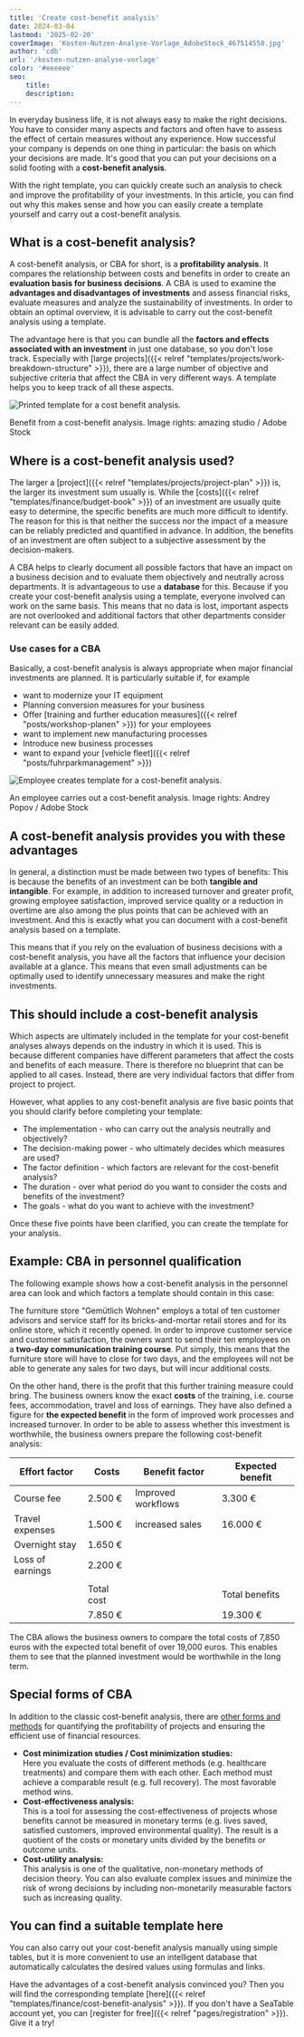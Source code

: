 ```yaml
---
title: 'Create cost-benefit analysis'
date: 2024-03-04
lastmod: '2025-02-20'
coverImage: 'Kosten-Nutzen-Analyse-Vorlage_AdobeStock_467514550.jpg'
author: 'cdb'
url: '/kosten-nutzen-analyse-vorlage'
color: '#eeeeee'
seo:
    title:
    description:
---
```


In everyday business life, it is not always easy to make the right decisions. You have to consider many aspects and factors and often have to assess the effect of certain measures without any experience. How successful your company is depends on one thing in particular: the basis on which your decisions are made. It's good that you can put your decisions on a solid footing with a **cost-benefit analysis**.

With the right template, you can quickly create such an analysis to check and improve the profitability of your investments. In this article, you can find out why this makes sense and how you can easily create a template yourself and carry out a cost-benefit analysis.

## What is a cost-benefit analysis?

A cost-benefit analysis, or CBA for short, is a **profitability analysis**. It compares the relationship between costs and benefits in order to create an **evaluation basis for business decisions**. A CBA is used to examine the **advantages and disadvantages of investments** and assess financial risks, evaluate measures and analyze the sustainability of investments. In order to obtain an optimal overview, it is advisable to carry out the cost-benefit analysis using a template.

The advantage here is that you can bundle all the **factors and effects associated with an investment** in just one database, so you don't lose track. Especially with [large projects]({{< relref "templates/projects/work-breakdown-structure" >}}), there are a large number of objective and subjective criteria that affect the CBA in very different ways. A template helps you to keep track of all these aspects.

![Printed template for a cost benefit analysis.](Kosten-Nutzen-Analyse-Vorlage_AdobeStock_518582008-711x474.jpg)

Benefit from a cost-benefit analysis. Image rights: amazing studio / Adobe Stock

## Where is a cost-benefit analysis used?

The larger a [project]({{< relref "templates/projects/project-plan" >}}) is, the larger its investment sum usually is. While the [costs]({{< relref "templates/finance/budget-book" >}}) of an investment are usually quite easy to determine, the specific benefits are much more difficult to identify. The reason for this is that neither the success nor the impact of a measure can be reliably predicted and quantified in advance. In addition, the benefits of an investment are often subject to a subjective assessment by the decision-makers.

A CBA helps to clearly document all possible factors that have an impact on a business decision and to evaluate them objectively and neutrally across departments. It is advantageous to use a **database** for this. Because if you create your cost-benefit analysis using a template, everyone involved can work on the same basis. This means that no data is lost, important aspects are not overlooked and additional factors that other departments consider relevant can be easily added.

### Use cases for a CBA

Basically, a cost-benefit analysis is always appropriate when major financial investments are planned. It is particularly suitable if, for example

- want to modernize your IT equipment
- Planning conversion measures for your business
- Offer [training and further education measures]({{< relref "posts/workshop-planen" >}}) for your employees
- want to implement new manufacturing processes
- Introduce new business processes
- want to expand your [vehicle fleet]({{< relref "posts/fuhrparkmanagement" >}})

![Employee creates template for a cost-benefit analysis.](Kosten-Nutzen-Analyse-Vorlage_AdobeStock_467514550.jpg)

An employee carries out a cost-benefit analysis. Image rights: Andrey Popov / Adobe Stock

## A cost-benefit analysis provides you with these advantages

In general, a distinction must be made between two types of benefits: This is because the benefits of an investment can be both **tangible and intangible**. For example, in addition to increased turnover and greater profit, growing employee satisfaction, improved service quality or a reduction in overtime are also among the plus points that can be achieved with an investment. And this is exactly what you can document with a cost-benefit analysis based on a template.

This means that if you rely on the evaluation of business decisions with a cost-benefit analysis, you have all the factors that influence your decision available at a glance. This means that even small adjustments can be optimally used to identify unnecessary measures and make the right investments.

## This should include a cost-benefit analysis

Which aspects are ultimately included in the template for your cost-benefit analyses always depends on the industry in which it is used. This is because different companies have different parameters that affect the costs and benefits of each measure. There is therefore no blueprint that can be applied to all cases. Instead, there are very individual factors that differ from project to project.

However, what applies to any cost-benefit analysis are five basic points that you should clarify before completing your template:

- The implementation - who can carry out the analysis neutrally and objectively?
- The decision-making power - who ultimately decides which measures are used?
- The factor definition - which factors are relevant for the cost-benefit analysis?
- The duration - over what period do you want to consider the costs and benefits of the investment?
- The goals - what do you want to achieve with the investment?

Once these five points have been clarified, you can create the template for your analysis.

## Example: CBA in personnel qualification

The following example shows how a cost-benefit analysis in the personnel area can look and which factors a template should contain in this case:

The furniture store "Gemütlich Wohnen" employs a total of ten customer advisors and service staff for its bricks-and-mortar retail stores and for its online store, which it recently opened. In order to improve customer service and customer satisfaction, the owners want to send their ten employees on a **two-day communication training course**. Put simply, this means that the furniture store will have to close for two days, and the employees will not be able to generate any sales for two days, but will incur additional costs.

On the other hand, there is the profit that this further training measure could bring. The business owners know the exact **costs** of the training, i.e. course fees, accommodation, travel and loss of earnings. They have also defined a figure for **the expected benefit** in the form of improved work processes and increased turnover. In order to be able to assess whether this investment is worthwhile, the business owners prepare the following cost-benefit analysis:

| Effort factor    | Costs      | Benefit factor     | Expected benefit |
| ---------------- | ---------- | ------------------ | ---------------- |
| Course fee       | 2.500 €    | Improved workflows | 3.300 €          |
| Travel expenses  | 1.500 €    | increased sales    | 16.000 €         |
| Overnight stay   | 1.650 €    |                    |                  |
| Loss of earnings | 2.200 €    |                    |                  |
|                  |            |                    |                  |
|                  | Total cost |                    | Total benefits   |
|                  | 7.850 €    |                    | 19.300 €         |

The CBA allows the business owners to compare the total costs of 7,850 euros with the expected total benefit of over 19,000 euros. This enables them to see that the planned investment would be worthwhile in the long term.

## Special forms of CBA

In addition to the classic cost-benefit analysis, there are [other forms and methods](https://de.wikipedia.org/wiki/Kosten-Nutzen-Analyse) for quantifying the profitability of projects and ensuring the efficient use of financial resources.

- **Cost minimization studies / Cost minimization studies:**  
   Here you evaluate the costs of different methods (e.g. healthcare treatments) and compare them with each other. Each method must achieve a comparable result (e.g. full recovery). The most favorable method wins.
- **Cost-effectiveness analysis:**  
   This is a tool for assessing the cost-effectiveness of projects whose benefits cannot be measured in monetary terms (e.g. lives saved, satisfied customers, improved environmental quality). The result is a quotient of the costs or monetary units divided by the benefits or outcome units.
- **Cost-utility analysis:**  
   This analysis is one of the qualitative, non-monetary methods of decision theory. You can also evaluate complex issues and minimize the risk of wrong decisions by including non-monetarily measurable factors such as increasing quality.

## You can find a suitable template here

You can also carry out your cost-benefit analysis manually using simple tables, but it is more convenient to use an intelligent database that automatically calculates the desired values using formulas and links.

Have the advantages of a cost-benefit analysis convinced you? Then you will find the corresponding template [here]({{< relref "templates/finance/cost-benefit-analysis" >}}). If you don't have a SeaTable account yet, you can [register for free]({{< relref "pages/registration" >}}). Give it a try!

